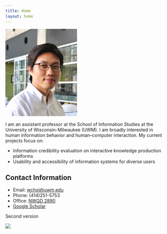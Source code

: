 ```yaml
---
title: Home
layout: home
---
```

![Wonchan Choi](/assets/images/wchoi_gp_60.png)

I am an assistant professor at the School of Information Studies at the University of Wisconsin-Milwaukee (UWM). I am broadly interested in human information behavior and human–computer interaction. My current projects focus on:
- Information credibility evaluation on interactive knowledge production platforms
- Usability and accessibility of information systems for diverse users 
## Contact Information
- Email: wchoi@uwm.edu
- Phone: (414)251-5753
- Office: [NWQD 2890](https://goo.gl/maps/jv2apYoVrdEStQ2k8)
- [Google Scholar](https://scholar.google.com/citations?user=p5_1GbgAAAAJ&hl=en)
<script type='text/javascript' id='clustrmaps' src='//cdn.clustrmaps.com/map_v2.js?cl=92a5ba&w=150&t=m&d=Buia3_aP6HE9HUvnNVOCjl51F8oLJBl4jj6v4tYFxDE&co=ffffff&cmo=3acc3a&cmn=ff5353&ct=808080'></script>

Second version

<a href='https://clustrmaps.com/site/1bv78'  title='Visit tracker'><img align="left" src='//clustrmaps.com/map_v2.png?cl=92a5ba&w=200&t=m&d=Buia3_aP6HE9HUvnNVOCjl51F8oLJBl4jj6v4tYFxDE&co=ffffff&ct=808080'/></a>

